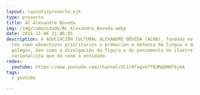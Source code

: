 ```yaml
---
layout: layouts/proxecto.njk
type: proxecto
title: AC Alexandre Bóveda
img: /img/comunidade/AC_Alexandre_Boveda.webp
date: 2011-11-06 21:06:05
description: A ASOCIACIÓN CULTURAL ALEXANDRE BÓVEDA (ACAB), fundada no ano 1976,
  ten como obxectivos prioritarios a promoción e defensa da lingua e da cultura
  galegas, ben como a divulgación da figura e do pensamento do ilustre
  nacionalista que dá nome á entidade.
redes:
  youtube: https://www.youtube.com/channel/UC1cNfaqvm7fB3MqDNHT4jmA
tags:
  - youtube

---
```

